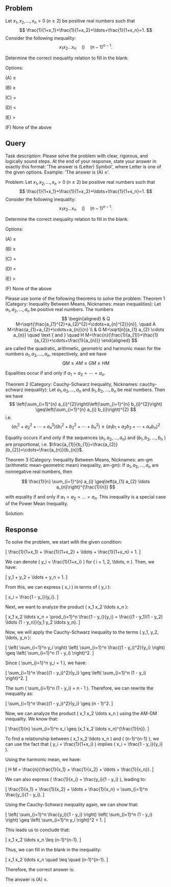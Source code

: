 ## Problem

Let $x_1, x_2, \ldots, x_n > 0\;(n\geq 2)$ be positive real numbers such that
$$
\frac{1}{1+x_1}+\frac{1}{1+x_2}+\ldots+\frac{1}{1+x_n}=1.
$$
Consider the following inequality:
$$
x_1 x_2 \ldots x_n \quad () \quad (n-1)^{n-1}.
$$

Determine the correct inequality relation to fill in the blank.

Options:

(A) $\leq$ 

(B) $\geq$

(C) $=$ 

(D) $<$

(E) $>$

(F) None of the above

## Query

Task description: Please solve the problem with clear, rigorous, and logically sound steps. At the end of your response, state your answer in exactly this format: 'The answer is (Letter) Symbol', where Letter is one of the given options. Example: 'The answer is (A) $\leq$'.

Problem: Let $x_1, x_2, \ldots, x_n > 0\;(n\geq 2)$ be positive real numbers such that
$$
\frac{1}{1+x_1}+\frac{1}{1+x_2}+\ldots+\frac{1}{1+x_n}=1.
$$
Consider the following inequality:
$$
x_1 x_2 \ldots x_n \quad () \quad (n-1)^{n-1}.
$$

Determine the correct inequality relation to fill in the blank.

Options:

(A) $\leq$ 

(B) $\geq$

(C) $=$ 

(D) $<$

(E) $>$

(F) None of the above

Please use some of the following theorems to solve the problem:
Theorem 1 (Category: Inequality Between Means, Nicknames: mean inequalities): Let $a_{1}, a_{2}, \ldots, a_{n}$ be positive real numbers. The numbers
$$
\begin{aligned}
& Q M=\sqrt{\frac{a_{1}^{2}+a_{2}^{2}+\cdots+a_{n}^{2}}{n}}, \quad A M=\frac{a_{1}+a_{2}+\cdots+a_{n}}{n} \\
& G M=\sqrt[n]{a_{1} a_{2} \cdots a_{n}} \quad \text { and } \quad H M=\frac{n}{\frac{1}{a_{1}}+\frac{1}{a_{2}}+\cdots+\frac{1}{a_{n}}}
\end{aligned}
$$
are called the quadratic, arithmetic, geometric and harmonic mean for the numbers $a_{1}, a_{2}, \ldots, a_{n}$, respectively, and we have
$$
Q M \geq A M \geq G M \geq H M
$$

Equalities occur if and only if $a_{1}=a_{2}=\cdots=a_{n}$.

Theorem 2 (Category: Cauchy-Schwarz Inequality, Nicknames: cauchy-schwarz inequality): Let $a_{1}, a_{2}, \ldots, a_{n}$ and $b_{1}, b_{2}$, $\ldots, b_{n}$ be real numbers. Then we have
$$
\left(\sum_{i=1}^{n} a_{i}^{2}\right)\left(\sum_{i=1}^{n} b_{i}^{2}\right) \geq\left(\sum_{i=1}^{n} a_{i} b_{i}\right)^{2}
$$
i.e.
$$
\left(a_{1}^{2}+a_{2}^{2}+\cdots+a_{n}^{2}\right)\left(b_{1}^{2}+b_{2}^{2}+\cdots+b_{n}^{2}\right) \geq\left(a_{1} b_{1}+a_{2} b_{2}+\cdots+a_{n} b_{n}\right)^{2}
$$

Equality occurs if and only if the sequences $\left(a_{1}, a_{2}, \ldots, a_{n}\right)$ and $\left(b_{1}, b_{2}\right.$, $\ldots, b_{n}$ ) are proportional, i.e. $\frac{a_{1}}{b_{1}}=\frac{a_{2}}{b_{2}}=\cdots=\frac{a_{n}}{b_{n}}$.

Theorem 3 (Category: Inequality Between Means, Nicknames: am-gm (arithmetic mean-geometric mean) inequality, am-gm): If $a_{1}, a_{2}, \ldots, a_{n}$ are nonnegative real numbers, then

$$
\frac{1}{n} \sum_{i=1}^{n} a_{i} \geq\left(a_{1} a_{2} \ldots a_{n}\right)^{\frac{1}{n}}
$$

with equality if and only if $a_{1}=a_{2}=\ldots=a_{n}$. This inequality is a special case of the Power Mean Inequality.

Solution:

## Response

To solve the problem, we start with the given condition:

\[
\frac{1}{1+x_1} + \frac{1}{1+x_2} + \ldots + \frac{1}{1+x_n} = 1.
\]

We can denote \( y_i = \frac{1}{1+x_i} \) for \( i = 1, 2, \ldots, n \). Then, we have:

\[
y_1 + y_2 + \ldots + y_n = 1.
\]

From this, we can express \( x_i \) in terms of \( y_i \):

\[
x_i = \frac{1 - y_i}{y_i}.
\]

Next, we want to analyze the product \( x_1 x_2 \ldots x_n \):

\[
x_1 x_2 \ldots x_n = \prod_{i=1}^n \frac{1 - y_i}{y_i} = \frac{(1 - y_1)(1 - y_2) \ldots (1 - y_n)}{y_1 y_2 \ldots y_n}.
\]

Now, we will apply the Cauchy-Schwarz inequality to the terms \( y_1, y_2, \ldots, y_n \):

\[
\left( \sum_{i=1}^n y_i \right) \left( \sum_{i=1}^n \frac{(1 - y_i)^2}{y_i} \right) \geq \left( \sum_{i=1}^n (1 - y_i) \right)^2.
\]

Since \( \sum_{i=1}^n y_i = 1 \), we have:

\[
\sum_{i=1}^n \frac{(1 - y_i)^2}{y_i} \geq \left( \sum_{i=1}^n (1 - y_i) \right)^2.
\]

The sum \( \sum_{i=1}^n (1 - y_i) = n - 1 \). Therefore, we can rewrite the inequality as:

\[
\sum_{i=1}^n \frac{(1 - y_i)^2}{y_i} \geq (n - 1)^2.
\]

Now, we can analyze the product \( x_1 x_2 \ldots x_n \) using the AM-GM inequality. We know that:

\[
\frac{1}{n} \sum_{i=1}^n x_i \geq (x_1 x_2 \ldots x_n)^{\frac{1}{n}}.
\]

To find a relationship between \( x_1 x_2 \ldots x_n \) and \( (n-1)^{n-1} \), we can use the fact that \( y_i = \frac{1}{1+x_i} \) implies \( x_i = \frac{1 - y_i}{y_i} \). 

Using the harmonic mean, we have:

\[
H M = \frac{n}{\frac{1}{x_1} + \frac{1}{x_2} + \ldots + \frac{1}{x_n}}.
\]

We can also express \( \frac{1}{x_i} = \frac{y_i}{1 - y_i} \), leading to:

\[
\frac{1}{x_1} + \frac{1}{x_2} + \ldots + \frac{1}{x_n} = \sum_{i=1}^n \frac{y_i}{1 - y_i}.
\]

Using the Cauchy-Schwarz inequality again, we can show that:

\[
\left( \sum_{i=1}^n \frac{y_i}{1 - y_i} \right) \left( \sum_{i=1}^n (1 - y_i) \right) \geq \left( \sum_{i=1}^n y_i \right)^2 = 1.
\]

This leads us to conclude that:

\[
x_1 x_2 \ldots x_n \leq (n-1)^{n-1}.
\]

Thus, we can fill in the blank in the inequality:

\[
x_1 x_2 \ldots x_n \quad \leq \quad (n-1)^{n-1}.
\]

Therefore, the correct answer is:

The answer is (A) $\leq$.